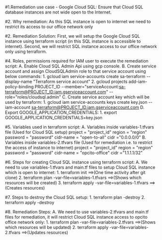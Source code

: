 #1.Remediation use case - Google Cloud SQL:
   Ensure that Cloud SQL database instances are not wide open to the Internet.

#2. Why remediation:
    As this SQL instance is open to internet we need to restrict its access to our office network only

#2. Remediation Solution:
    First, we will setup the Google Cloud SQL instance using terraform script (in this SQL instance is accessible to internet).
    Second, we will restrict SQL instance access to our office network only using terraform.

#4. Roles, permissions required for IAM user to execute the remediation script:
    A. Enable Cloud SQL Admin Api using gcp console.
    B. Create service account and assign CloudSQLAdmin role to that service account using below commands:
       1. gcloud iam service-accounts create sa-terraform --display-name "Terraform service account"
       2. gcloud projects add-iam-policy-binding PROJECT_ID --member="serviceAccount:sa-terraform@PROJECT_ID.iam.gserviceaccount.com" --role="roles/cloudsql.admin"
    C. Create service account key which will be used by terraform:
       1. gcloud iam service-accounts keys create key.json --iam-account sa-terraform@PROJECT_ID.iam.gserviceaccount.com
    D. Export GOOGLE_APPLICATION_CREDENTIALS:
       1. export GOOGLE_APPLICATION_CREDENTIALS=key.json

#5. Variables used in terraform script:
    A. Variables inside variables-1.tfvars file (Used for Cloud SQL setup)
       project = "project_id"
       region = "region"
       password = "password"
       cidr-name = "open-to-all"
       cidr ="0.0.0.0/0"
    B. Variables inside variables-2.tfvars file (Used for remediation i.e. to restrict the access of instance to internet)
       project = "project_id"
       region = "region"
       password = "password"
       cidr-name = "opcito-office"
       cidr ="1.1.1.1/32"
     

#6. Steps for creating Cloud SQL instance using terraform script:
    A. We need to use variables-1.tfvars and main.tf files to setup Cloud SQL instance which is open to internet: 
       1. terraform init ==>(One time activity after git clone)
       2. terraform plan -var-file=variables-1.tfvars ==>(Shows which resources will be created)
       3. terraform apply -var-file=variables-1.tfvars ==>(Creates resources)

#7. Steps to destroy the Cloud SQL setup:
    1. terraform plan -destroy
    2. terraform apply -destroy

#8. Remediation Steps:
    A. We need to use variables-2.tfvars and main.tf files for remediation, it will restrict Cloud SQL instance access to opcito office network only:
       1. terraform plan -var-file=variables-2.tfvars ==>(Shows which resources will be updated)
       2. terraform apply -var-file=variables-2.tfvars ==>(Updates resources)

